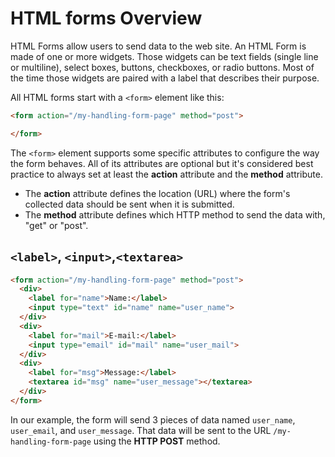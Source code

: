 # HTML forms Overview

HTML Forms allow users to send data to the web site. An HTML Form is made of one or more widgets. Those widgets can be text fields (single line or multiline), select boxes, buttons, checkboxes, or radio buttons. Most of the time those widgets are paired with a label that describes their purpose.

All HTML forms start with a `<form>` element like this:

```html
<form action="/my-handling-form-page" method="post">

</form>
```

The `<form>` element supports some specific attributes to configure the way the form behaves. All of its attributes are optional but it's considered best practice to always set at least the **action** attribute and the **method** attribute.

- The **action** attribute defines the location (URL) where the form's collected data should be sent when it is submitted.
- The **method** attribute defines which HTTP method to send the data with, "get" or "post".

## `<label>`, `<input>`,`<textarea>`

```html
<form action="/my-handling-form-page" method="post">
  <div>
    <label for="name">Name:</label>
    <input type="text" id="name" name="user_name">
  </div>
  <div>
    <label for="mail">E-mail:</label>
    <input type="email" id="mail" name="user_mail">
  </div>
  <div>
    <label for="msg">Message:</label>
    <textarea id="msg" name="user_message"></textarea>
  </div>
</form>
```

In our example, the form will send 3 pieces of data named `user_name`, `user_email`, and `user_message`. That data will be sent to the URL `/my-handling-form-page` using the **HTTP POST** method.